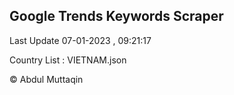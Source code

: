 

## Google Trends Keywords Scraper 
 
Last Update 07-01-2023 , 09:21:17

Country List :
VIETNAM.json



© Abdul Muttaqin 
